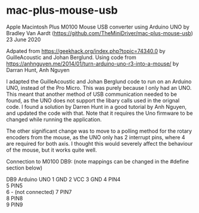 # mac-plus-mouse-usb

  Apple Macintosh Plus M0100 Mouse USB converter using Arduino UNO
    by Bradley Van Aardt (https://github.com/TheMiniDriver/mac-plus-mouse-usb)
    23 June 2020
  
   Adpated from  https://geekhack.org/index.php?topic=74340.0  by GuilleAcoustic and Johan Berglund. 
   Using code from https://anhnguyen.me/2014/01/turn-arduino-uno-r3-into-a-mouse/ by Darran Hunt, Anh Nguyen

   I adapted the GuilleAcoustic and Johan Berglund code to run on an Arduino UNO, instead of the Pro Micro. This was purely because I only had an UNO. 
   This meant that another method of USB communication needed to be found, as the UNO does not support the libary calls used in the orignal code. 
   I found a solution by Darren Hunt in a good tutorial by Anh Nguyen, and updated the code with that. 
   Note that it requires the Uno firmware to be changed while running the application. 

   The other significant change was to move to a polling method for the rotary encoders from the mouse, as the UNO only has 2 interrupt pins, where 4 are required for both axis.
   I thought this would severely affect the behaviour of the mouse, but it works quite well.   
   
  
   Connection to M0100 DB9: (note mappings can be changed in the #define section below)
   
   DB9     Arduino UNO
    1       GND
    2       VCC
    3       GND
    4       PIN4     
    5       PIN5      
    6       -       (not connected)
    7       PIN7     
    8       PIN8      
    9       PIN9    